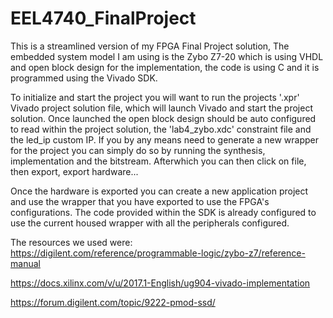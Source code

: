 # EEL4740_FinalProject
 This is a streamlined version of my FPGA Final Project solution, The embedded system model I am using is the Zybo Z7-20 which is using VHDL and open block design for the implementation, the code is using C and it is programmed using the Vivado SDK.
 
 To initialize and start the project you will want to run the projects '.xpr' Vivado project solution file, which will launch Vivado and start the project solution.
 Once launched the open block design should be auto configured to read within the project solution, the 'lab4_zybo.xdc' constraint file and the led_ip custom IP.
 If you by any means need to generate a new wrapper for the project you can simply do so by running the synthesis, implementation and the bitstream.
 Afterwhich you can then click on file, then export, export hardware...
 
 Once the hardware is exported you can create a new application project and use the wrapper that you have exported to use the FPGA's configurations.
 The code provided within the SDK is already configured to use the current housed wrapper with all the peripherals configured.

The resources we used were:
https://digilent.com/reference/programmable-logic/zybo-z7/reference-manual

https://docs.xilinx.com/v/u/2017.1-English/ug904-vivado-implementation

https://forum.digilent.com/topic/9222-pmod-ssd/
